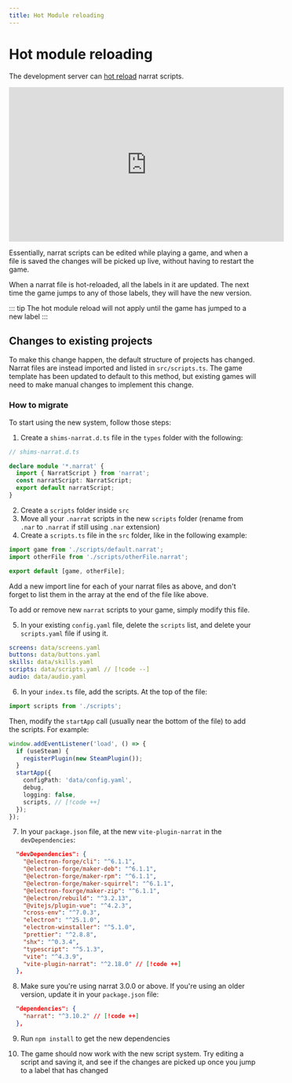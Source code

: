 ```yaml
---
title: Hot Module reloading
---
```


# Hot module reloading

The development server can [hot reload](https://vitejs.dev/guide/features.html#hot-module-replacement) narrat scripts.

<iframe width="560" height="315" src="https://www.youtube.com/embed/4a5dIUiaj2w" title="YouTube video player" frameborder="0" allow="accelerometer; autoplay; clipboard-write; encrypted-media; gyroscope; picture-in-picture; web-share" allowfullscreen></iframe>

Essentially, narrat scripts can be edited while playing a game, and when a file is saved the changes will be picked up live, without having to restart the game.

When a narrat file is hot-reloaded, all the labels in it are updated. The next time the game jumps to any of those labels, they will have the new version.

::: tip
The hot module reload will not apply until the game has jumped to a new label
:::

## Changes to existing projects

To make this change happen, the default structure of projects has changed. Narrat files are instead imported and listed in `src/scripts.ts`. The game template has been updated to default to this method, but existing games will need to make manual changes to implement this change.

### How to migrate

To start using the new system, follow those steps:

1. Create a `shims-narrat.d.ts` file in the `types` folder with the following:

```ts
// shims-narrat.d.ts

declare module '*.narrat' {
  import { NarratScript } from 'narrat';
  const narratScript: NarratScript;
  export default narratScript;
}
```

2. Create a `scripts` folder inside `src`
3. Move all your `.narrat` scripts in the new `scripts` folder (rename from `.nar` to `.narrat` if still using `.nar` extension)
4. Create a `scripts.ts` file in the `src` folder, like in the following example:

```ts
import game from './scripts/default.narrat';
import otherFile from './scripts/otherFile.narrat';

export default [game, otherFile];
```

Add a new import line for each of your narrat files as above, and don't forget to list them in the array at the end of the file like above.

To add or remove new `narrat` scripts to your game, simply modify this file.

5. In your existing `config.yaml` file, delete the `scripts` list, and delete your `scripts.yaml` file if using it.

```yaml
screens: data/screens.yaml
buttons: data/buttons.yaml
skills: data/skills.yaml
scripts: data/scripts.yaml // [!code --]
audio: data/audio.yaml
```

6. In your `index.ts` file, add the scripts. At the top of the file:

```ts
import scripts from './scripts';
```

Then, modify the `startApp` call (usually near the bottom of the file) to add the scripts. For example:

```ts
window.addEventListener('load', () => {
  if (useSteam) {
    registerPlugin(new SteamPlugin());
  }
  startApp({
    configPath: 'data/config.yaml',
    debug,
    logging: false,
    scripts, // [!code ++]
  });
});
```

7. In your `package.json` file, at the new `vite-plugin-narrat` in the `devDependencies`:

```json
  "devDependencies": {
    "@electron-forge/cli": "^6.1.1",
    "@electron-forge/maker-deb": "^6.1.1",
    "@electron-forge/maker-rpm": "^6.1.1",
    "@electron-forge/maker-squirrel": "^6.1.1",
    "@electron-foxrge/maker-zip": "^6.1.1",
    "@electron/rebuild": "^3.2.13",
    "@vitejs/plugin-vue": "^4.2.3",
    "cross-env": "^7.0.3",
    "electron": "^25.1.0",
    "electron-winstaller": "^5.1.0",
    "prettier": "^2.8.8",
    "shx": "^0.3.4",
    "typescript": "^5.1.3",
    "vite": "^4.3.9",
    "vite-plugin-narrat": "^2.18.0" // [!code ++]
  },
```

8. Make sure you're using narrat 3.0.0 or above. If you're using an older version, update it in your `package.json` file:

```json
  "dependencies": {
    "narrat": "^3.10.2" // [!code ++]
  },
```

9. Run `npm install` to get the new dependencies

10. The game should now work with the new script system. Try editing a script and saving it, and see if the changes are picked up once you jump to a label that has changed
